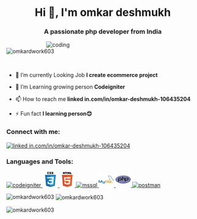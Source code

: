 <h1 align="center">Hi 👋, I'm omkar deshmukh</h1>
<h3 align="center">A passionate php developer from India</h3>

<img align="right" alt="coding" width="400" src="https://cdn.dribbble.com/users/1162077/screenshots/3848914/programmer.gif">

<p align="left"> <img src="https://komarev.com/ghpvc/?username=omkardwork603&label=Profile%20views&color=0e75b6&style=flat" alt="omkardwork603" /> </p>

<p align="left"> <a href="https://twitter.com/" target="blank"><img src="https://img.shields.io/twitter/follow/?logo=twitter&style=for-the-badge" alt="" /></a> </p>

- 🔭 I’m currently Looking Job **I create ecommerce project**

- 🌱 I’m Learning growing person **Codeigniter**

- 📫 How to reach me **linked in.com/in/omkar-deshmukh-106435204**

- ⚡ Fun fact **I learning person😊**

<h3 align="left">Connect with me:</h3>
<p align="left">
<a href="https://in.linkedin.com/in/omkar-deshmukh-106435204" target="blank"><img align="center" src="https://raw.githubusercontent.com/rahuldkjain/github-profile-readme-generator/master/src/images/icons/Social/linked-in-alt.svg" alt="linked in.com/in/omkar-deshmukh-106435204" height="30" width="40" /></a>
</p>

<h3 align="left">Languages and Tools:</h3>
<p align="left"> <a href="https://codeigniter.com" target="_blank" rel="noreferrer"> <img src="https://cdn.worldvectorlogo.com/logos/codeigniter.svg" alt="codeigniter" width="40" height="40"/> </a> <a href="https://www.w3schools.com/css/" target="_blank" rel="noreferrer"> <img src="https://raw.githubusercontent.com/devicons/devicon/master/icons/css3/css3-original-wordmark.svg" alt="css3" width="40" height="40"/> </a> <a href="https://www.w3.org/html/" target="_blank" rel="noreferrer"> <img src="https://raw.githubusercontent.com/devicons/devicon/master/icons/html5/html5-original-wordmark.svg" alt="html5" width="40" height="40"/> </a> <a href="https://www.microsoft.com/en-us/sql-server" target="_blank" rel="noreferrer"> <img src="https://www.svgrepo.com/show/303229/microsoft-sql-server-logo.svg" alt="mssql" width="40" height="40"/> </a> <a href="https://www.mysql.com/" target="_blank" rel="noreferrer"> <img src="https://raw.githubusercontent.com/devicons/devicon/master/icons/mysql/mysql-original-wordmark.svg" alt="mysql" width="40" height="40"/> </a> <a href="https://www.php.net" target="_blank" rel="noreferrer"> <img src="https://raw.githubusercontent.com/devicons/devicon/master/icons/php/php-original.svg" alt="php" width="40" height="40"/> </a> <a href="https://postman.com" target="_blank" rel="noreferrer"> <img src="https://www.vectorlogo.zone/logos/getpostman/getpostman-icon.svg" alt="postman" width="40" height="40"/> </a> </p>

<p><img align="left" src="https://github-readme-stats.vercel.app/api/top-langs?username=omkardwork603&show_icons=true&locale=en&layout=compact" alt="omkardwork603" /></p>

<p>&nbsp;<img align="center" src="https://github-readme-stats.vercel.app/api?username=omkardwork603&show_icons=true&locale=en" alt="omkardwork603" /></p>

<p><img align="center" src="https://github-readme-streak-stats.herokuapp.com/?user=omkardwork603&" alt="omkardwork603" /></p>
